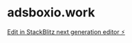 # adsboxio.work

[Edit in StackBlitz next generation editor ⚡️](https://stackblitz.com/~/github.com/GanaparthiManish/adsboxio.work)